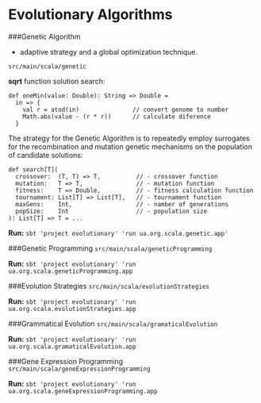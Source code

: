 Evolutionary Algorithms
=================================

###Genetic Algorithm
+ adaptive strategy and a global optimization technique.

`src/main/scala/genetic`

**sqrt** function solution search:

    def oneMin(value: Double): String => Double =
      in => {
        val r = atod(in)               // convert genome to number
        Math.abs(value - (r * r))      // calculate diference
      }

The strategy for the Genetic Algorithm is to repeatedly employ surrogates for the recombination and mutation genetic mechanisms on the population of candidate solutions:

    def search[T](
      crossover:  (T, T) => T,          // - crossover function
      mutation:   T => T,               // - mutation function
      fitness:    T => Double,          // - fitness calculation function
      tournament: List[T] => List[T],   // - tournament function
      maxGens:    Int,                  // - namber of generations
      popSize:    Int                   // - population size
    ): List[T] => T = ...

**Run:**
`sbt 'project evolutionary' 'run ua.org.scala.genetic.app'`

###Genetic Programming
`src/main/scala/geneticProgramming`

**Run:**
`sbt 'project evolutionary' 'run ua.org.scala.geneticProgramming.app`

###Evolution Strategies
`src/main/scala/evolutionStrategies`

**Run:**
`sbt 'project evolutionary' 'run ua.org.scala.evolutionStrategies.app`

###Grammatical Evolution
`src/main/scala/gramaticalEvolution`

**Run:**
`sbt 'project evolutionary' 'run ua.org.scala.gramaticalEvolution.app`


###Gene Expression Programming
`src/main/scala/geneExpressionProgramming`

**Run:**
`sbt 'project evolutionary' 'run ua.org.scala.geneExpressionProgramming.app`
